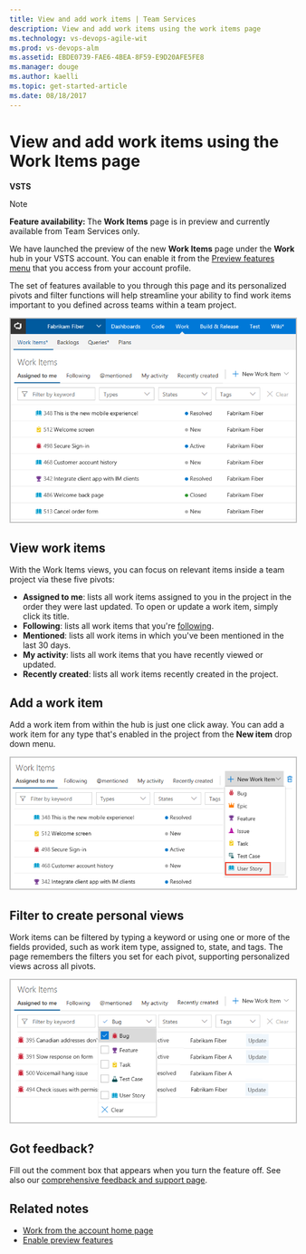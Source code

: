 ```yaml
---
title: View and add work items | Team Services  
description: View and add work items using the work items page      
ms.technology: vs-devops-agile-wit
ms.prod: vs-devops-alm
ms.assetid: EBDE0739-FAE6-4BEA-8F59-E9D20AFE5FE8
ms.manager: douge
ms.author: kaelli
ms.topic: get-started-article 
ms.date: 08/18/2017
---
```


# View and add work items using the Work Items page  

**VSTS**  

>[!NOTE]   
><b>Feature availability: </b>The **Work Items** page is in preview and currently available from Team Services only. 

We have launched the preview of the new **Work Items** page under the **Work** hub in your VSTS account. You can enable it from the [Preview features menu](../../collaborate/preview-features.md) that you access from your account profile. 

The set of features available to you through this page and its personalized pivots and filter functions will help streamline your ability to find work items important to you defined across teams within a team project. 

<img src="_img/work-items-hub.png" alt="Work hub, Work Items page, Add a work item" style="border: 2px solid #C3C3C3;" />

## View work items

With the Work Items views, you can focus on relevant items inside a team project via these five pivots:

* **Assigned to me**: lists all work items assigned to you in the project in the order they were last updated. To open or update a work item, simply click its title.
* **Following**: lists all work items that you're [following](../../collaborate/follow-work-items.md). 
* **Mentioned**: lists all work items in which you've been mentioned in the last 30 days.   
* **My activity**: lists all work items that you have recently viewed or updated. 
* **Recently created**: lists all work items recently created in the project. 

## Add a work item
Add a work item from within the hub is just one click away. You can add a work item for any type that's enabled in the project from the **New item** drop down menu.  

<img src="_img/work-items-hub-new.png" alt="Work hub, Work Items page, Add a work item" style="border: 2px solid #C3C3C3;" /> 

## Filter to create personal views
Work items can be filtered by typing a keyword or using one or more of the fields provided, such as work item type, assigned to, state, and tags. The page remembers the filters you set for each pivot, supporting personalized views across all pivots.  

<img src="_img/work-items-filter-bug.png" alt="Filter Work Items page" style="border: 2px solid #C3C3C3;" />


## Got feedback?

Fill out the comment box that appears when you turn the feature off. See also our [comprehensive feedback and support page](../../provide-feedback.md).

## Related notes
- [Work from the account home page](../../connect/account-home-pages.md)
- [Enable preview features](../../collaborate/preview-features.md)


 